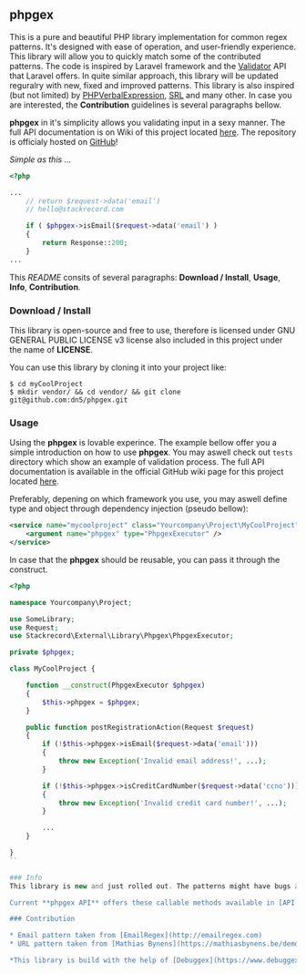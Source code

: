 ## phpgex
This is a pure and beautiful PHP library implementation for common regex patterns. It's designed with ease of operation, and user-friendly experience. This library will allow you to quickly match some of the contributed patterns. The code is inspired by Laravel framework and the [Validator](https://laravel.com/docs/5.3/validation) API that Laravel offers. In quite similar approach, this library will be updated reguralry with new, fixed and improved patterns. This library is also inspired (but not limited) by [PHPVerbalExpression](https://github.com/VerbalExpressions/PHPVerbalExpressions), [SRL](https://github.com/SimpleRegex/SRL-PHP) and many other. In case you are interested, the **Contribution** guidelines is several paragraphs bellow.
  
**phpgex** in it's simplicity allows you validating input in a sexy manner. The full API documentation is on Wiki of this project located [here](https://github.com/dn5/phpgex/wiki/API-documentation). The repository is officialy hosted on [GitHub](https://github.com/dn5/phpgex)!

*Simple as this ...*
```php
<?php

...
	// return $request->data('email')
	// hello@stackrecord.com

	if ( $phpgex->isEmail($request->data('email') )
	{
		return Response::200;
	}
...
```

This *README* consits of several paragraphs: **Download / Install**, **Usage**, **Info**, **Contribution**.
  
### Download / Install
This library is open-source and free to use, therefore is licensed under GNU GENERAL PUBLIC LICENSE v3 license also included in this project under the name of **LICENSE**.  

You can use this library by cloning it into your project like:

```
$ cd myCoolProject
$ mkdir vendor/ && cd vendor/ && git clone git@github.com:dn5/phpgex.git
```
  
### Usage

Using the **phpgex** is lovable experince. The example bellow offer you a simple introduction on how to use **phpgex**. You may aswell check out `tests` directory which show an example of validation process. The full API documentation is available in the official GitHub wiki page for this project located [here](https://github.com/dn5/phpgex/wiki/API-documentation).

Preferably, depening on which framework you use, you may aswell define type and object through dependency injection (pseudo bellow):

```xml
<service name="mycoolproject" class="Yourcompany\Project\MyCoolProject">
	<argument name="phpgex" type="PhpgexExecutor" />
</service>
```

In case that the **phpgex** should be reusable, you can pass it through the construct.
```php
<?php

namespace Yourcompany\Project;

use SomeLibrary;
use Request;
use Stackrecord\External\Library\Phpgex\PhpgexExecutor;

private $phpgex;

class MyCoolProject {

	function __construct(PhpgexExecutor $phpgex)
	{
		$this->phpgex = $phpgex;
	}

	public function postRegistrationAction(Request $request)
	{
		if (!$this->phpgex->isEmail($request->data('email')))
		{
			throw new Exception('Invalid email address!', ...);
		}

		if (!$this->phpgex->isCreditCardNumber($request->data('ccno')))
		{
			throw new Exception('Invalid credit card number!', ...);
		}

		...
	}

}
``

### Info
This library is new and just rolled out. The patterns might have bugs and affect your product or software arhitecture. I'm not responsible for any action that have been made while using this library. If you are interested in joining the project, please follow contribution guide.

Current **phpgex API** offers these callable methods available in [API documentation](https://github.com/dn5/phpgex/wiki/API-documentation).

### Contribution

* Email pattern taken from [EmailRegex](http://emailregex.com)
* URL pattern taken from [Mathias Bynens](https://mathiasbynens.be/demo/url-regex)

*This library is build with the help of [Debuggex](https://www.debuggex.com).*
